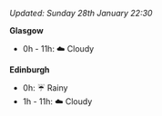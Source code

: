 *Updated: Sunday 28th January 22:30*

**Glasgow**

* 0h - 11h: :cloud: Cloudy

**Edinburgh**

* 0h: :umbrella: Rainy
* 1h - 11h: :cloud: Cloudy
